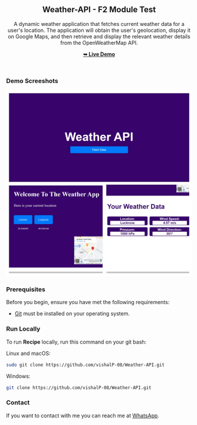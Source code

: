<div align="center">
  <h2 align="center">Weather-API - F2 Module Test</h2>

  A dynamic weather application that fetches current weather data for a user's location. The application will obtain the user's geolocation, display it on Google Maps, and then retrieve and display the relevant weather details from the OpenWeatherMap API.

  <a href="https://vishalp-08.github.io/Weather-API/"><strong>➥ Live Demo</strong></a>

</div>

<br />

### Demo Screeshots

![Weather Desktop Demo](./Image/Weather_API.jpg "Desktop Demo")

### Prerequisites

Before you begin, ensure you have met the following requirements:

* [Git](https://git-scm.com/downloads "Download Git") must be installed on your operating system.

### Run Locally

To run **Recipe** locally, run this command on your git bash:

Linux and macOS:

```bash
sudo git clone https://github.com/vishalP-08/Weather-API.git
```

Windows:

```bash
git clone https://github.com/vishalP-08/Weather-API.git
```

### Contact

If you want to contact with me you can reach me at [WhatsApp](https://wa.me/917992199075).

